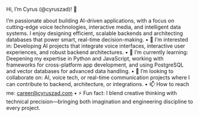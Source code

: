 Hi, I’m Cyrus (@cyruszad)! 👋

I’m passionate about building AI-driven applications, with a focus on cutting-edge voice technologies, interactive media, and intelligent data systems. I enjoy designing efficient, scalable backends and architecting databases that power smart, real-time decision-making.
	•	👀 I’m interested in: Developing AI projects that integrate voice interfaces, interactive user experiences, and robust backend architectures.
	•	🌱 I’m currently learning: Deepening my expertise in Python and JavaScript, working with frameworks for cross-platform app development, and using PostgreSQL and vector databases for advanced data handling.
	•	💞️ I’m looking to collaborate on: AI, voice tech, or real-time communication projects where I can contribute to backend, architecture, or integrations.
	•	📫 How to reach me: career@cyruszad.com
	•	⚡ Fun fact: I blend creative thinking with technical precision—bringing both imagination and engineering discipline to every project.
